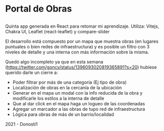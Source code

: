 # Portal de Obras
## 


Quinta app generada en React para retomar mi aprendizaje. Utiliza: Vitejs, Chakra UI, Leaflet (react-leaflet) y compare-slider

El desarrollo está compuesto por un mapa que muestra obras (en lugares puntuales o bien redes de infraestructura) y es posible un filtro con 3 niveles de detalle y una interna con más información sobre la misma.

Quedó algo incompleto ya que en esta semana (https://twitter.com/goncy/status/1396093020819365891?s=20) hubiese querido darle un cierre a:

- Poder filtrar por más de una categoría (Ej tipo de obra)
- Localización de obras en la cercanía de la ubicación
- Generar en el mapa un modal con la info reducida de la obra y modificarle los estilos a la interna de detalle
- Que al dar click en el mapa haga un logueo de las coordenadas
- Agregar un marcador a las obras de tupo red de infraestructura
- Lógica para obras de más de un barrio/localidad

2021 - Donosti1